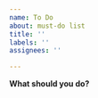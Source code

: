 ```yaml
---
name: To Do
about: must-do list
title: ''
labels: ''
assignees: ''

---
```


**What should you do?**
